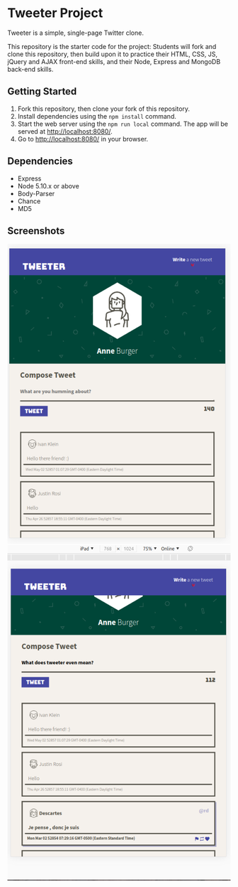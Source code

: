 # Tweeter Project

Tweeter is a simple, single-page Twitter clone.

This repository is the starter code for the project: Students will fork and clone this repository, then build upon it to practice their HTML, CSS, JS, jQuery and AJAX front-end skills, and their Node, Express and MongoDB back-end skills.

## Getting Started

1. Fork this repository, then clone your fork of this repository.
2. Install dependencies using the `npm install` command.
3. Start the web server using the `npm run local` command. The app will be served at <http://localhost:8080/>.
4. Go to <http://localhost:8080/> in your browser.

## Dependencies

- Express
- Node 5.10.x or above
- Body-Parser
- Chance
- MD5

## Screenshots

![Screenshot of iPad view](https://github.com/emtupp/tweeter/blob/master/docs/iPad.png?raw=true)
![Screenshot of iPad tweet hover and word counter](https://github.com/emtupp/tweeter/blob/master/docs/iPad-tweet-hover.png?raw=true)